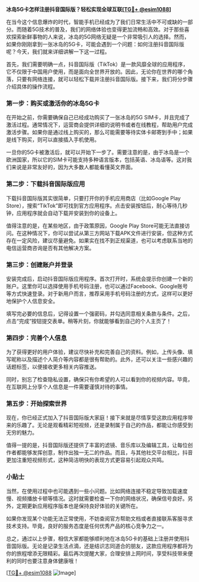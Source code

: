 **冰岛5G卡怎样注册抖音国际版？轻松实现全球互联[[TG💪+ @esim1088](https://t.me/s/esim1088)]**

在当今这个信息爆炸的时代，智能手机已经成为了我们日常生活中不可或缺的一部分。而随着5G技术的普及，我们的网络体验也变得更加流畅和高效。对于那些喜欢探索新鲜事物的人来说，冰岛的5G网络无疑是一个非常吸引人的选择。然而，如果你刚刚拿到一张冰岛的5G卡，可能会遇到一个问题：如何注册抖音国际版呢？今天，我们就来详细讲解一下这一过程。

首先，我们需要明确一点，抖音国际版（TikTok）是一款风靡全球的应用程序，它不仅限于中国用户使用，而是面向全世界开放的。因此，无论你在世界的哪个角落，只要有网络连接，就可以轻松下载并注册抖音国际版。接下来，我们将分步骤介绍具体的操作流程。

### 第一步：购买或激活你的冰岛5G卡

在开始之前，你需要确保自己已经成功购买了一张冰岛的5G SIM卡，并且完成了激活过程。通常情况下，运营商会提供详细的说明书或者在线教程，帮助用户完成激活步骤。如果你是通过线上购买的，那么可能需要等待实体卡邮寄到手中；如果是线下购买，则可以直接插入手机使用。

一旦你的5G卡被激活后，就可以开始下一步了。需要注意的是，由于冰岛是一个欧洲国家，所以它的SIM卡可能支持多种语言版本，包括英语、冰岛语等。这对我们来说是非常友好的，因为大多数人都能看懂英文界面。

### 第二步：下载抖音国际版应用

下载抖音国际版其实很简单，只要打开你的手机应用商店（比如Google Play Store），搜索“TikTok”即可找到官方应用程序。点击安装按钮后，耐心等待几秒钟，应用程序就会自动下载并安装到你的设备上。

值得注意的是，在某些地区，由于政策原因，Google Play Store可能无法直接访问。在这种情况下，你可以尝试从第三方网站下载APK文件进行安装，但这种方式存在一定风险，建议尽量避免。如果实在找不到正规渠道，也可以考虑联系当地的电信运营商咨询是否有其他解决方案。

### 第三步：创建账户并登录

安装完成后，启动抖音国际版应用程序。首次打开时，系统会提示你创建一个新的账户。这里你可以选择使用手机号码注册，也可以通过Facebook、Google账号等方式快速登录。对于新用户而言，推荐采用手机号码注册的方式，这样可以更好地保护个人信息安全。

填写完必要的信息后，记得设置一个强密码，并勾选同意相关条款与条件。之后，点击“完成”按钮提交表单。稍等片刻，你就能够看到自己的个人主页了！

### 第四步：完善个人信息

为了获得更好的用户体验，建议尽快补充和完善自己的资料。例如，上传头像、填写昵称以及描述个人简介等内容都是很有帮助的。此外，还可以关注一些感兴趣的话题标签，以便接收更多相关内容推送。

同时，别忘了检查隐私设置，确保只有你希望的人可以看到你的视频内容。毕竟，在互联网上分享个人信息是一件需要谨慎对待的事情。

### 第五步：开始探索世界

现在，你已经正式加入了抖音国际版大家庭！接下来就是尽情享受这款应用程序带来的乐趣了。无论是观看精彩短视频，还是录制属于自己的作品，都能让你感受到无穷的魅力。

值得一提的是，抖音国际版还提供了丰富的滤镜、音乐库以及编辑工具，让每位创作者都能够发挥创意，制作出独一无二的作品。而且，与其他社交平台相比，抖音更加注重短视频形式，这种简洁明快的表现方式更容易引起观众共鸣。

### 小贴士

当然，在使用过程中也可能遇到一些小问题。比如网络连接不稳定导致加载速度慢、视频播放卡顿等情况。这时就需要检查一下你的网络状况，确保信号良好。另外，定期更新应用程序版本也是保持良好体验的关键所在。

如果你发现某个功能无法正常使用，不妨查阅官方帮助文档或者直接联系客服寻求技术支持。毕竟，良好的服务态度是任何优秀产品的核心竞争力之一。

总之，通过以上步骤，相信大家都能够顺利地在冰岛5G卡的基础上注册并使用抖音国际版。无论是记录生活点滴，还是结识志同道合的朋友，这款应用程序都将为你的旅程增添无限精彩。最后再次提醒大家，合理安排上网时间，享受科技带来便利的同时也要注意身体健康哦！

[[TG💪+ @esim1088](https://t.me/s/esim1088) ![Image](https://i.postimg.cc/4NQfJmqS/Snipaste-2025-05-13-00-14-12.png)]